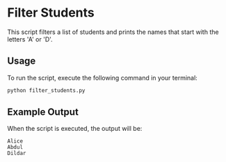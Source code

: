 #  Filter Students 

This script filters a list of students and prints the names that start with the letters 'A' or 'D'.

## Usage
To run the script, execute the following command in your terminal:

```bash
python filter_students.py
```

## Example Output
When the script is executed, the output will be:
```
Alice
Abdul
Dildar
